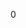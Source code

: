 <div id="_component_8h_source">

</div>

<span id="_component_8h_source" label="_component_8h_source"></span>

<div class="DoxyCode">

0

</div>
